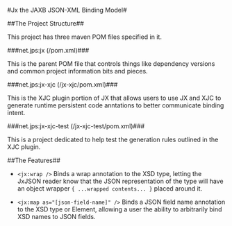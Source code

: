 #Jx the JAXB JSON-XML Binding Model#

##The Project Structure##

This project has three maven POM files specified in it.

###net.jps:jx (/pom.xml)###

This is the parent POM file that controls things like dependency versions and
common project information bits and pieces.

###net.jps:jx-xjc (/jx-xjc/pom.xml)###

This is the XJC plugin portion of JX that allows users to use JX and XJC to
generate runtime persistent code anntations to better communicate binding
intent.

###net.jps:jx-xjc-test (/jx-xjc-test/pom.xml)###

This is a project dedicated to help test the generation rules outlined in the
XJC plugin.

##The Features##

* ```<jx:wrap />```
    Binds a wrap annotation to the XSD type, letting the JxJSON reader know that the JSON representation of the type will have an object wrapper ```{ ...wrapped contents... }``` placed around it.

* ```<jx:map as="[json-field-name]" />```
    Binds a JSON field name annotation to the XSD type or Element, allowing a user the ability to arbitrarily bind XSD names to JSON fields.
